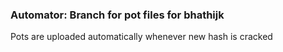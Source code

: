 ### Automator: Branch for pot files for bhathijk
Pots are uploaded automatically whenever new hash is cracked

